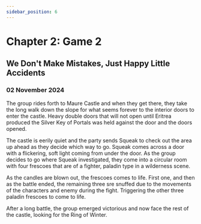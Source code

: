 ```yaml
---
sidebar_position: 6
---
```


# Chapter 2: Game 2

## We Don't Make Mistakes, Just Happy Little Accidents

### 02 November 2024

The group rides forth to Maure Castle and when they get there, they take the long walk down the slope for what seems forever to the interior doors to enter the castle. Heavy double doors that will not open until Eritrea produced the Silver Key of Portals was held against the door and the doors opened.

The castle is eerily quiet and the party sends Squeak to check out the area up ahead as they decide which way to go. Squeak comes across a door with a flickering, soft light coming from under the door. As the group decides to go where Squeak investigated, they come into a circular room with four frescoes that are of a fighter, paladin type in a wilderness scene.

As the candles are blown out, the frescoes comes to life. First one, and then as the battle ended, the remaining three sre snuffed due to the movements of the characters and enemy during the fight. Triggering the other three paladin frescoes to come to life.

After a long battle, the group emerged victorious and now face the rest of the castle, looking for the Ring of Winter.